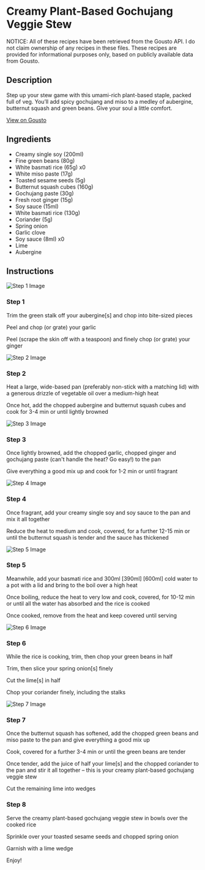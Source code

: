 # Creamy Plant-Based Gochujang Veggie Stew

NOTICE: All of these recipes have been retrieved from the Gousto API. I do not claim ownership of any recipes in these files. These recipes are provided for informational purposes only, based on publicly available data from Gousto.

## Description

Step up your stew game with this umami-rich plant-based staple, packed full of veg. You’ll add spicy gochujang and miso to a medley of aubergine, butternut squash and green beans. Give your soul a little comfort.

[View on Gousto](https://www.gousto.co.uk/recipes/cookbook/creamy-plant-based-gochujang-veggie-stew)

## Ingredients

- Creamy single soy (200ml)
- Fine green beans (80g)
- White basmati rice (65g) x0
- White miso paste (17g)
- Toasted sesame seeds (5g)
- Butternut squash cubes (160g)
- Gochujang paste (30g)
- Fresh root ginger (15g)
- Soy sauce (15ml)
- White basmati rice (130g)
- Coriander (5g)
- Spring onion
- Garlic clove
- Soy sauce (8ml) x0
- Lime
- Aubergine

## Instructions

![Step 1 Image](https://production-media.gousto.co.uk/cms/recipe-step-image/Step-1-1669138426237-x200.jpg)

### Step 1

Trim the green stalk off your aubergine[s] and chop into bite-sized pieces

Peel and chop (or grate) your garlic

Peel (scrape the skin off with a teaspoon) and finely chop (or grate) your ginger

![Step 2 Image](https://production-media.gousto.co.uk/cms/recipe-step-image/Step-2-1669138430588-x200.jpg)

### Step 2

Heat a large, wide-based pan (preferably non-stick with a matching lid) with a generous drizzle of vegetable oil over a medium-high heat

Once hot, add the chopped aubergine and butternut squash cubes and cook for 3-4 min or until lightly browned

![Step 3 Image](https://production-media.gousto.co.uk/cms/recipe-step-image/Step-3-1669138434681-x200.jpg)

### Step 3

Once lightly browned, add the chopped garlic, chopped ginger and gochujang paste (can't handle the heat? Go easy!) to the pan

Give everything a good mix up and cook for 1-2 min or until fragrant

![Step 4 Image](https://production-media.gousto.co.uk/cms/recipe-step-image/Step-4-1669138438522-x200.jpg)

### Step 4

Once fragrant, add your creamy single soy and soy sauce to the pan and mix it all together

Reduce the heat to medium and cook, covered, for a further 12-15 min or until the butternut squash is tender and the sauce has thickened

![Step 5 Image](https://production-media.gousto.co.uk/cms/recipe-step-image/Step-5-1669138442638-x200.jpg)

### Step 5

Meanwhile, add your basmati rice and 300ml<span class="text-purple"> [390ml]</span> <span class="text-danger">[600ml]</span> cold water to a pot with a lid and bring to the boil over a high heat

Once boiling, reduce the heat to very low and cook, covered, for 10-12 min or until all the water has absorbed and the rice is cooked

Once cooked, remove from the heat and keep covered until serving

![Step 6 Image](https://production-media.gousto.co.uk/cms/recipe-step-image/Step-6-1669138446439-x200.jpg)

### Step 6

While the rice is cooking, trim, then chop your green beans in half

Trim, then slice your spring onion[s] finely

Cut the lime<span class="text-danger">[s]</span> in half

Chop your coriander finely, including the stalks

![Step 7 Image](https://production-media.gousto.co.uk/cms/recipe-step-image/Step-7-1669138449982-x200.jpg)

### Step 7

Once the butternut squash has softened, add the chopped green beans and miso paste to the pan and give everything a good mix up

Cook, covered for a further 3-4 min or until the green beans are tender

Once tender, add the juice of half your lime[s] and the chopped coriander to the pan and stir it all together – this is your creamy plant-based gochujang veggie stew

Cut the remaining lime into wedges

### Step 8

Serve the creamy plant-based gochujang veggie stew in bowls over the cooked rice

Sprinkle over your toasted sesame seeds and chopped spring onion

Garnish with a lime wedge

Enjoy!

